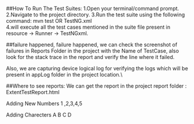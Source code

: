 ##How To Run The Test Suites:
1.Open your terminal/command prompt.
2.Navigate to the project directory.
3.Run the test suite using the following command: mvn test    OR  TestNG.xml  
4.will execute all the test cases mentioned in the suite file present in resource -> Runner -> TestNGxml. 

##failure happened, failure happened, we can check the screenshot of failures in Reports Folder in the project with the Name of TestCase, 
also look for the stack trace in the report and verify the line where it failed.

Also, we are capturing device logical log for verifying the logs which will be present in appLog folder in the project location.\

##Where to see reports:
We can get the report in the project report folder  : ExtentTestReport.html 


Adding New Numbers 
1 ,2,3,4,5


Adding Charecters 
A B C D
